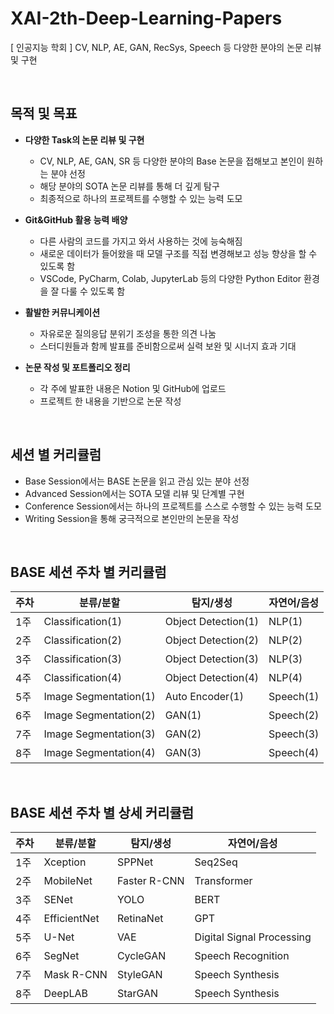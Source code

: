 # XAI-2th-Deep-Learning-Papers
[ 인공지능 학회 ] CV, NLP, AE, GAN, RecSys, Speech 등 다양한 분야의 논문 리뷰 및 구현 

<br/>

## 목적 및 목표

- **다양한 Task의 논문 리뷰 및 구현**
    - CV, NLP, AE, GAN, SR 등 다양한 분야의 Base 논문을 접해보고 본인이 원하는 분야 선정
    - 해당 분야의 SOTA 논문 리뷰를 통해 더 깊게 탐구
    - 최종적으로 하나의 프로젝트를 수행할 수 있는 능력 도모
    
- **Git&GitHub 활용 능력 배양**
    - 다른 사람의 코드를 가지고 와서 사용하는 것에 능숙해짐
    - 새로운 데이터가 들어왔을 때 모델 구조를 직접 변경해보고 성능 향상을 할 수 있도록 함
    - VSCode, PyCharm, Colab, JupyterLab 등의 다양한 Python Editor 환경을 잘 다룰 수 있도록 함
    
- **활발한 커뮤니케이션**
    - 자유로운 질의응답 분위기 조성을 통한 의견 나눔
    - 스터디원들과 함께 발표를 준비함으로써 실력 보완 및 시너지 효과 기대
    
- **논문 작성 및 포트폴리오 정리**
    - 각 주에 발표한 내용은 Notion 및 GitHub에 업로드
    - 프로젝트 한 내용을 기반으로 논문 작성
    
<br/>

## 세션 별 커리큘럼
- Base Session에서는 BASE 논문을 읽고 관심 있는 분야 선정
- Advanced Session에서는 SOTA 모델 리뷰 및 단계별 구현
- Conference Session에서는 하나의 프로젝트를 스스로 수행할 수 있는 능력 도모
- Writing Session을 통해 궁극적으로 본인만의 논문을 작성
    
<br/>

## BASE 세션 주차 별 커리큘럼

| 주차 | 분류/분할 | 탐지/생성 | 자연어/음성 |
| --- | --- | --- | --- |
| 1주 | Classification(1) | Object Detection(1) | NLP(1) |
| 2주 | Classification(2) | Object Detection(2) | NLP(2) |
| 3주 | Classification(3) | Object Detection(3) | NLP(3) |
| 4주 | Classification(4) | Object Detection(4) | NLP(4) |
| 5주 | Image Segmentation(1) | Auto Encoder(1) | Speech(1) |
| 6주 | Image Segmentation(2) | GAN(1) | Speech(2) |
| 7주 | Image Segmentation(3) | GAN(2) | Speech(3) |
| 8주 | Image Segmentation(4) | GAN(3) | Speech(4) |

<br/>

## BASE 세션 주차 별 상세 커리큘럼

| 주차 | 분류/분할 | 탐지/생성 | 자연어/음성 |
| --- | --- | --- | --- |
| 1주 | Xception | SPPNet | Seq2Seq |
| 2주 | MobileNet | Faster R-CNN | Transformer |
| 3주 | SENet | YOLO | BERT |
| 4주 | EfficientNet | RetinaNet | GPT |
| 5주 | U-Net | VAE | Digital Signal Processing |
| 6주 | SegNet | CycleGAN | Speech Recognition |
| 7주 | Mask R-CNN | StyleGAN | Speech Synthesis |
| 8주 | DeepLAB | StarGAN | Speech Synthesis |

